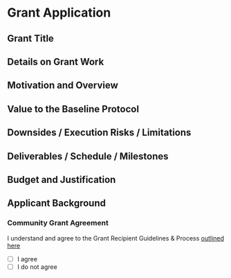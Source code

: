 # Grant Application

## Grant Title
<!--- Update line #3 with the title of your grant, in a few words-->

## Details on Grant Work
<!--- Describe your idea in greater detail -->


## Motivation and Overview
<!-- What is the motivation and context for this proposed work? -->


## Value to the Baseline Protocol
<!--- Elaborate on the value this effort provides to the further developement, enhancement, or adoption of the Baseline Protocol -->


## Downsides / Execution Risks / Limitations
<!-- What are the downsides, execution risks, and/or limitations of this work? -->


## Deliverables / Schedule / Milestones
<!-- Provide information on the final deliverables, proposed schedule, and milestones that you and/or your team will follow to complete the work  -->


## Budget and Justification
<!-- Provide proposed amount that should be paid (in USD) for the grant work, with detailed justification -->


## Applicant Background
<!-- Name of person or team submitting the grant request, with background and experience -->


### Community Grant Agreement 
I understand and agree to the Grant Recipient Guidelines & Process [outlined here](https://github.com/eea-oasis/baseline-grants/blob/main/README.md)
- [ ] I agree 
- [ ] I do not agree
